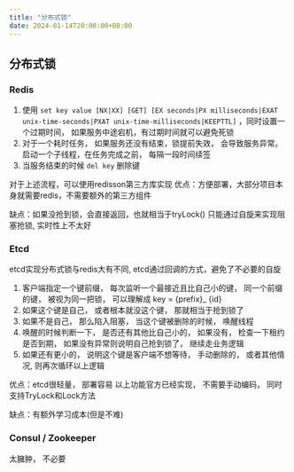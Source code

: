 ```yaml
---
title: "分布式锁"
date: 2024-01-14T20:00:00+08:00
---
```


## 分布式锁

### Redis

1. 使用 ```set key value [NX|XX] [GET] [EX seconds|PX milliseconds|EXAT unix-time-seconds|PXAT unix-time-milliseconds|KEEPTTL]``` ，同时设置一个过期时间， 如果服务中途宕机，有过期时间就可以避免死锁
2. 对于一个耗时任务， 如果服务还没有结束，锁提前失效， 会导致服务异常。 启动一个子线程，在任务完成之前， 每隔一段时间续签
3. 当服务结束的时候 ```del key``` 删除键

对于上述流程，可以使用redisson第三方库实现
优点：方便部署，大部分项目本身就需要redis，不需要额外的第三方组件

缺点：如果没抢到锁，会直接返回，也就相当于tryLock()
只能通过自旋来实现阻塞抢锁, 实时性上不太好

### Etcd

etcd实现分布式锁与redis大有不同, etcd通过回调的方式，避免了不必要的自旋

1. 客户端指定一个键前缀， 每次监听一个最接近且比自己小的键， 同一个前缀的键， 被视为同一把锁， 可以理解成 key = {prefix}_
   {id}
2. 如果这个键是自己， 或者根本就没这个键， 那就相当于抢到锁了
3. 如果不是自己， 那么陷入阻塞， 当这个键被删除的时候， 唤醒线程
4. 唤醒的时候判断一下， 是否还有其他比自己小的， 如果没有， 检查一下租约是否到期， 如果没有异常则说明自己抢到锁了， 继续走业务逻辑
5. 如果还有更小的， 说明这个键是客户端不想等待， 手动删除的， 或者其他情况, 则再次循环以上逻辑

优点：etcd很轻量， 部署容易
以上功能官方已经实现， 不需要手动编码， 同时支持TryLock和Lock方法

缺点：有额外学习成本(但是不难)

### Consul / Zookeeper

太臃肿， 不必要

